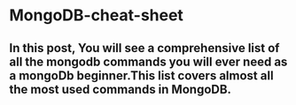 # MongoDB-cheat-sheet

## In this post, You will see a comprehensive list of all the mongodb commands you will ever need as a mongoDb beginner.This list covers almost all the most used commands in MongoDB.
